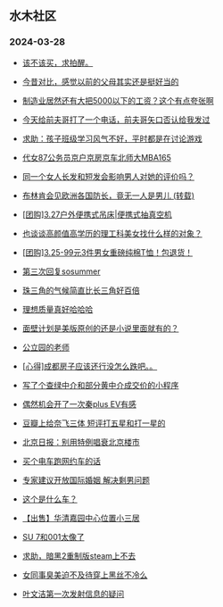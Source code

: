 ## 水木社区 
### 2024-03-28

+ [该不该买，求拍醒。](https://www.mysmth.net/nForum/article/OurEstate/2930165)

+ [今昔对比，感觉以前的父母其实还是挺好当的](https://www.mysmth.net/nForum/article/FamilyLife/1766636404)

+ [制造业居然还有大把5000以下的工资？这个有点夸张啊](https://www.mysmth.net/nForum/article/WorkingLife/11741)

+ [今天给前夫哥打了一个电话，前夫哥矢口否认给我发过](https://www.mysmth.net/nForum/article/MyFamily/252947)

+ [求助：孩子班级学习风气不好，平时都是在讨论游戏](https://www.mysmth.net/nForum/article/ChildEducation/2366421)

+ [代女87公务员京户京房京车北师大MBA165](https://www.mysmth.net/nForum/article/PieLove/2879168)

+ [同一个女人长发和短发会影响男人对她的评价吗？](https://www.mysmth.net/nForum/article/Love/6291802)

+ [布林肯会见欧洲各国防长，竟无一人是男儿 (转载)](https://www.mysmth.net/nForum/article/MMJoke/1634817860)

+ [[团购]3.27户外便携式吊床|便携式抽真空机](https://www.mysmth.net/nForum/article/ADAgent_TG/1319408)

+ [也谈谈高颜值高学历的理工科美女找什么样的对象？](https://www.mysmth.net/nForum/article/Age/20351182)

+ [[团购]3.25-99元3件男女重磅纯棉T恤！包退货！](https://www.mysmth.net/nForum/article/ADAgent_TG/1319481)

+ [第三次回复sosummer](https://www.mysmth.net/nForum/article/MyFamily/253507)

+ [珠三角的气候简直比长三角好百倍](https://www.mysmth.net/nForum/article/Geography/577439)

+ [理想质量真好哈哈哈](https://www.mysmth.net/nForum/article/AutoWorld/1944798694)

+ [面壁计划是美版原创的还是小说里面就有的？](https://www.mysmth.net/nForum/article/OMTV/743719)

+ [公立园的老师](https://www.mysmth.net/nForum/article/FamilyLife/1766637769)

+ [[心得]成都房子应该还行没怎么跌吧。。](https://www.mysmth.net/nForum/article/Sichuan/653631)

+ [写了个查绿中介和部分黄中介成交价的小程序](https://www.mysmth.net/nForum/article/OurEstate/2928692)

+ [偶然机会开了一次秦plus EV有感](https://www.mysmth.net/nForum/article/AutoWorld/1944798720)

+ [豆瓣上给奈飞三体 短评打五星和打一星的](https://www.mysmth.net/nForum/article/OMTV/743725)

+ [北京日报：别用特例唱衰北京楼市](https://www.mysmth.net/nForum/article/OurEstate/2931225)

+ [买个电车跑网约车的话](https://www.mysmth.net/nForum/article/GreenAuto/1516445)

+ [专家建议开放国际婚姻 解决剩男问题](https://www.mysmth.net/nForum/article/Love/6291814)

+ [这个是什么车？](https://www.mysmth.net/nForum/article/AutoWorld/1944798757)

+ [【出售】华清嘉园中心位置小三居](https://www.mysmth.net/nForum/article/OurEstate/2932040)

+ [SU 7和001太像了](https://www.mysmth.net/nForum/article/GreenAuto/1516513)

+ [求助，暗黑2重制版steam上不去](https://www.mysmth.net/nForum/article/Diablo/320510)

+ [女同事臭美迫不及待穿上黑丝不冷么](https://www.mysmth.net/nForum/article/FashionShow/505847)

+ [叶文洁第一次发射信息的疑问](https://www.mysmth.net/nForum/article/ThreeBody/1233)

